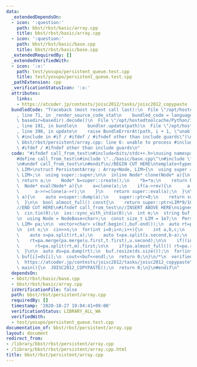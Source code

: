 ```yaml
---
data:
  _extendedDependsOn:
  - icon: ':question:'
    path: bbst/rbst/basic/array.cpp
    title: bbst/rbst/basic/array.cpp
  - icon: ':question:'
    path: bbst/rbst/basic/base.cpp
    title: bbst/rbst/basic/base.cpp
  _extendedRequiredBy: []
  _extendedVerifiedWith:
  - icon: ':x:'
    path: test/yosupo/persistent_queue.test.cpp
    title: test/yosupo/persistent_queue.test.cpp
  _pathExtension: cpp
  _verificationStatusIcon: ':x:'
  attributes:
    links:
    - https://atcoder.jp/contests/joisc2012/tasks/joisc2012_copypaste
  bundledCode: "Traceback (most recent call last):\n  File \"/opt/hostedtoolcache/Python/3.9.0/x64/lib/python3.9/site-packages/onlinejudge_verify/documentation/build.py\"\
    , line 71, in _render_source_code_stat\n    bundled_code = language.bundle(stat.path,\
    \ basedir=basedir).decode()\n  File \"/opt/hostedtoolcache/Python/3.9.0/x64/lib/python3.9/site-packages/onlinejudge_verify/languages/cplusplus.py\"\
    , line 191, in bundle\n    bundler.update(path)\n  File \"/opt/hostedtoolcache/Python/3.9.0/x64/lib/python3.9/site-packages/onlinejudge_verify/languages/cplusplus_bundle.py\"\
    , line 398, in update\n    raise BundleErrorAt(path, i + 1, \"unable to process\
    \ #include in #if / #ifdef / #ifndef other than include guards\")\nonlinejudge_verify.languages.cplusplus_bundle.BundleErrorAt:\
    \ bbst/rbst/persistent/array.cpp: line 6: unable to process #include in #if /\
    \ #ifdef / #ifndef other than include guards\n"
  code: "#ifndef call_from_test\n#include<bits/stdc++.h>\nusing namespace std;\n\n\
    #define call_from_test\n#include \"../basic/base.cpp\"\n#include \"../basic/array.cpp\"\
    \n#undef call_from_test\n\n#endif\n//BEGIN CUT HERE\ntemplate<typename Node, size_t\
    \ LIM>\nstruct PersistentArray : Array<Node, LIM>{\n  using super = Array<Node,\
    \ LIM>;\n  using super::super;\n\n  inline Node* clone(Node* a){\n    if(a==nullptr)\
    \ return a;\n    Node* b=super::create();\n    *b=*a;\n    return b;\n  }\n\n\
    \  Node* eval(Node* a){\n    a=clone(a);\n    if(a->rev){\n      a->l=clone(a->l);\n\
    \      a->r=clone(a->r);\n    }\n    return super::eval(a);\n  }\n\n  Node* rebuild(Node*\
    \ a){\n    auto v=super::dump(a);\n    super::ptr=0;\n    return super::build(v);\n\
    \  }\n\n  bool almost_full() const{\n    return super::ptr>LIM*9/10;\n  }\n};\n\
    //END CUT HERE\n#ifndef call_from_test\n//INSERT ABOVE HERE\nsigned JOISC2012_COPYPASTE(){\n\
    \  cin.tie(0);\n  ios::sync_with_stdio(0);\n  int m;\n  string buf;\n  cin>>m>>buf;\n\
    \n  using Node = NodeBase<char>;\n  const size_t LIM = 1e7;\n  PersistentArray<Node,\
    \ LIM> pa;\n\n  vector<char> v(buf.begin(),buf.end());\n  auto rt=pa.build(v);\n\
    \n  int n;\n  cin>>n;\n  for(int i=0;i<n;i++){\n    int a,b,c;\n    cin>>a>>b>>c;\n\
    \    auto s=pa.split(rt,a);\n    auto t=pa.split(s.second,b-a);\n    auto u=pa.split(rt,c);\n\
    \    rt=pa.merge(pa.merge(u.first,t.first),u.second);\n\n    if((int)pa.count(rt)>m)\n\
    \      rt=pa.split(rt,m).first;\n\n    if(pa.almost_full()) rt=pa.rebuild(rt);\n\
    \  }\n\n  auto ds=pa.dump(rt);\n  buf.resize(ds.size());\n  for(int i=0;i<(int)ds.size();i++)\
    \ buf[i]=ds[i];\n  cout<<buf<<endl;\n  return 0;\n}\n/*\n  verified on 2019/10/22\n\
    \  https://atcoder.jp/contests/joisc2012/tasks/joisc2012_copypaste\n*/\n\nsigned\
    \ main(){\n  JOISC2012_COPYPASTE();\n  return 0;\n}\n#endif\n"
  dependsOn:
  - bbst/rbst/basic/base.cpp
  - bbst/rbst/basic/array.cpp
  isVerificationFile: false
  path: bbst/rbst/persistent/array.cpp
  requiredBy: []
  timestamp: '2020-10-27 19:04:41+09:00'
  verificationStatus: LIBRARY_ALL_WA
  verifiedWith:
  - test/yosupo/persistent_queue.test.cpp
documentation_of: bbst/rbst/persistent/array.cpp
layout: document
redirect_from:
- /library/bbst/rbst/persistent/array.cpp
- /library/bbst/rbst/persistent/array.cpp.html
title: bbst/rbst/persistent/array.cpp
---
```

